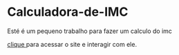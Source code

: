 # Calculadora-de-IMC
<p>Esté é um pequeno trabalho para fazer um calculo do imc</p>
<a href=""> clique </a> para acessar o site e interagir com ele.
